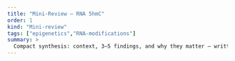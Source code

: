 ```yaml
---
title: "Mini-Review — RNA 5hmC"
order: 1
kind: "Mini-review"
tags: ["epigenetics","RNA-modifications"]
summary: >
  Compact synthesis: context, 3–5 findings, and why they matter — written for speed-reading researchers.
---
```



